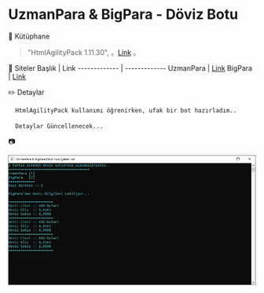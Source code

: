 # UzmanPara & BigPara - Döviz Botu

 :pushpin: Kütüphane
> "HtmlAgilityPack 1.11.30", 。[Link](https://www.nuget.org/packages/HtmlAgilityPack/) 。

  :link: Siteler
  Başlık  | Link
------------- | -------------
UzmanPara  | [Link](https://uzmanpara.milliyet.com.tr/doviz-kurlari/)
BigPara  | [Link](https://bigpara.hurriyet.com.tr/doviz/)

:pencil2: Detaylar
 
      HtmlAgilityPack kullanımı öğrenirken, ufak bir bot hazırladım..  
      
      Detaylar Güncellenecek...


 :camera:

[![](https://raw.githubusercontent.com/TurkoBey/UzmanPara-BigPara-Doviz-Botu/main/img.PNG)](https://raw.githubusercontent.com/TurkoBey/UzmanPara-BigPara-Doviz-Botu/main/img.PNG)
